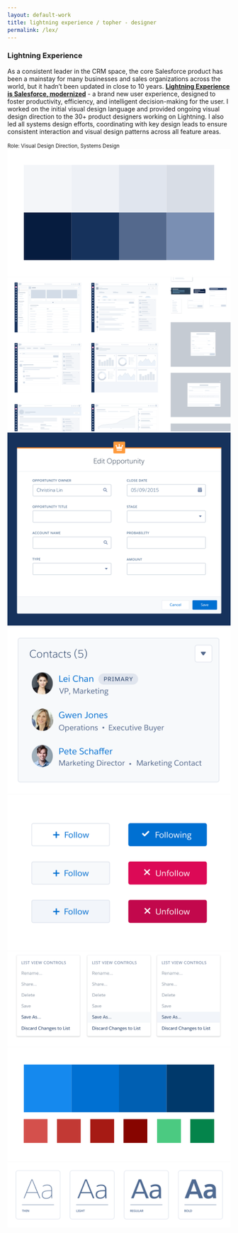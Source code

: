 ```yaml
---
layout: default-work
title: lightning experience / topher - designer
permalink: /lex/
---
```


<section class="mw-100 mw8-ns center ph4 z-1 relative mb3 mb3-ns mt6 mt0-ns">
  <h3 class="ml0 mv0 lh-title"><b class="serif fw5 f2">Lightning Experience</b></h3>
  <p class="f4 mh0 lh-copy mt2 mb3">
    As a consistent leader in the CRM space, the core Salesforce product has been a mainstay for many businesses and sales organizations across the world, but it hadn’t been updated in close to 10 years. <a href="https://www.salesforce.com/blog/2015/08/future-of-crm-salesforce-lightning.html" class="olive dim"><b>Lightning Experience is Salesforce, modernized</b></a> - a brand new user experience, designed to foster productivity, efficiency, and intelligent decision-making for the user. I worked on the initial visual design language and provided ongoing visual design direction to the 30+ product designers working on Lightning. I also led all systems design efforts, coordinating with key design leads to ensure consistent interaction and visual design patterns across all feature areas.
  </p>
  <small class="f5 fw7 mh0 ttu tracked silver mt0 lh-copy">Role: Visual Design Direction, Systems Design</small>
</section>

<section class="mw-100 mw9 center pa0 relative grid">
  <div class="w-100 grid-item load-one lex-1 contain-l cover mb4 mb3-l h5 h6-m h7-l">
  </div>
</section>

<section class="mw-100 mw9 center pa0 relative grid mb0">
  <div class="w-50-ns w-100 grid-item load-two hide-child">
    <img src="/assets/work/lex/grays.png" alt="gray color palette" class="mw-100">
  </div>
  <div class="w-50-ns w-100 grid-item load-three hide-child">
    <img src="/assets/work/lex/component-wireframes.png" alt="component wireframes" class="mw-100">
  </div>
  <div class="w-50-ns w-100 grid-item load-four hide-child">
    <img src="/assets/work/lex/modal.png" alt="modal" class="mw-100">
  </div>
  <div class="w-25-l w-50-m w-100 grid-item load-five hide-child">
    <img src="/assets/work/lex/related-list.png" alt="related list card" class="mw-100">
  </div>
  <div class="w-25-l w-50-m w-100 grid-item load-six hide-child">
    <img src="/assets/work/lex/buttons.png" alt="buttons" class="mw-100">
  </div>
  <div class="w-50-l w-100 grid-item load-seven hide-child">
    <img src="/assets/work/lex/menus.png" alt="dropdown menus" class="mw-100">
  </div>
  <div class="w-40-l w-50-m w-100 grid-item load-five hide-child">
    <img src="/assets/work/lex/colors.png" alt="color palette" class="mw-100">
  </div>
  <div class="w-60-l w-100 grid-item load-eight hide-child">
    <img src="/assets/work/lex/typography.png" alt="typography" class="mw-100">
  </div>
</section>